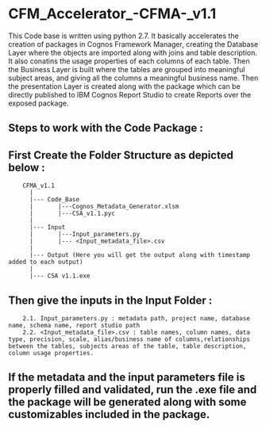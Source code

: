 # CFM_Accelerator_-CFMA-_v1.1
This Code base is written using python 2.7. It basically accelerates the creation of packages in Cognos Framework Manager, creating the Database Layer where the objects are imported along with joins and table description. It also conatins the usage properties of each columns of each table. Then the Business Layer is built where the tables are grouped into meaningful subject areas, and giving all the columns a meaningful business name. Then the presentation Layer is created along with the package which can be directly published to IBM Cognos Report Studio to create Reports over the exposed package.

## Steps to work with the Code Package : 

## First Create the Folder Structure as depicted below :

        CFMA_v1.1
          |
          |--- Code_Base
          |       |---Cognos_Metadata_Generator.xlsm
          |       |---CSA_v1.1.pyc
          |
          |--- Input
          |       |---Input_parameters.py
          |       |--- <Input_metadata_file>.csv
          |
          |--- Output (Here you will get the output along with timestamp added to each output)
          |
          |--- CSA v1.1.exe

## Then give the inputs in the Input Folder : 
        2.1. Input_parameters.py : metadata path, project name, database name, schema name, report studio path
        2.2. <Input_metadata_file>.csv : table names, column names, data type, precision, scale, alias/business name of columns,relationships between the tables, subjects areas of the table, table description, column usage properties. 

## If the metadata and the input parameters file is properly filled and validated, run the .exe file and the package will be generated along with some customizables included in the package.
